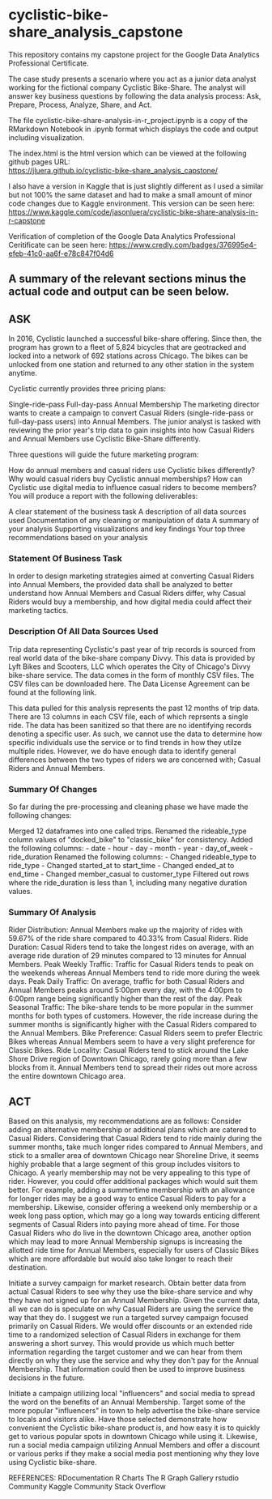 # cyclistic-bike-share_analysis_capstone
This repository contains my capstone project for the Google Data Analytics Professional Certificate. 

The case study presents a scenario where you act as a junior data analyst working for the fictional company Cyclistic Bike-Share. The analyst will answer key business questions by following the data analysis process: Ask, Prepare, Process, Analyze, Share, and Act.

The file cyclistic-bike-share-analysis-in-r_project.ipynb is a copy of the RMarkdown Notebook in .ipynb format which displays the code and output including visualization.

The index.html is the html version which can be viewed at the following github pages URL:  
https://jluera.github.io/cyclistic-bike-share_analysis_capstone/

I also have a version in Kaggle that is just slightly different as I used a similar but not 100% the same dataset and had to make a small amount of minor code changes due to Kaggle environment. This version can be seen here:
https://www.kaggle.com/code/jasonluera/cyclistic-bike-share-analysis-in-r-capstone

Verification of completion of the Google Data Analytics Professional Ceritificate can be seen here:
https://www.credly.com/badges/376995e4-efeb-41c0-aa6f-e78c847f04d6

## A summary of the relevant sections minus the actual code and output can be seen below.

## **ASK**
In 2016, Cyclistic launched a successful bike-share offering. Since then, the program has grown to a fleet of 5,824 bicycles that are geotracked and locked into a network of 692 stations across Chicago. The bikes can be unlocked from one station and returned to any other station in the system anytime.

Cyclistic currently provides three pricing plans:

Single-ride-pass
Full-day-pass
Annual Membership
The marketing director wants to create a campaign to convert Casual Riders (single-ride-pass or full-day-pass users) into Annual Members. The junior analyst is tasked with reviewing the prior year's trip data to gain insights into how Casual Riders and Annual Members use Cyclistic Bike-Share differently.

Three questions will guide the future marketing program:

How do annual members and casual riders use Cyclistic bikes differently?
Why would casual riders buy Cyclistic annual memberships?
How can Cyclistic use digital media to influence casual riders to become members?
You will produce a report with the following deliverables:

A clear statement of the business task
A description of all data sources used
Documentation of any cleaning or manipulation of data
A summary of your analysis
Supporting visualizations and key findings
Your top three recommendations based on your analysis

### **Statement Of Business Task**
In order to design marketing strategies aimed at converting Casual Riders into Annual Members, the provided data shall be analyzed to better understand how Annual Members and Casual Riders differ, why Casual Riders would buy a membership, and how digital media could affect their marketing tactics.

### **Description Of All Data Sources Used**
Trip data representing Cyclistic's past year of trip records is sourced from real world data of the bike-share company Divvy. This data is provided by Lyft Bikes and Scooters, LLC which operates the City of Chicago's Divvy bike-share service. The data comes in the form of monthly CSV files. The CSV files can be downloaded here. The Data License Agreement can be found at the following link.

This data pulled for this analysis represents the past 12 months of trip data. There are 13 columns in each CSV file, each of which reprsents a single ride. The data has been sanitized so that there are no identifying records denoting a specific user. As such, we cannot use the data to determine how specific individuals use the service or to find trends in how they utilze multiple rides. However, we do have enough data to identify general differences between the two types of riders we are concerned with; Casual Riders and Annual Members.

### **Summary Of Changes**
So far during the pre-processing and cleaning phase we have made the following changes:

Merged 12 dataframes into one called trips.
Renamed the rideable_type column values of "docked_bike" to "classic_bike" for consistency.
Added the following columns:
     - date
     - hour
     - day
     - month
     - year
     - day_of_week
     - ride_duration
Renamed the following columns:
     - Changed rideable_type to ride_type
     - Changed started_at to start_time
     - Changed ended_at to end_time
     - Changed member_casual to customer_type
Filtered out rows where the ride_duration is less than 1, including many negative duration values.


### **Summary Of Analysis**
Rider Distribution: Annual Members make up the majority of rides with 59.67% of the ride share compared to 40.33% from Casual Riders.
Ride Duration: Casual Riders tend to take the longest rides on average, with an average ride duration of 29 minutes compared to 13 minutes for Annual Members.
Peak Weekly Traffic: Traffic for Casual Riders tends to peak on the weekends whereas Annual Members tend to ride more during the week days.
Peak Daily Traffic: On average, traffic for both Casual Riders and Annual Members peaks around 5:00pm every day, with the 4:00pm to 6:00pm range being significantly higher than the rest of the day.
Peak Seasonal Traffic: The bike-share tends to be more popular in the summer months for both types of customers. However, the ride increase during the summer months is significantly higher with the Casual Riders compared to the Annual Members.
Bike Preference: Casual Riders seem to prefer Electric Bikes whereas Annual Members seem to have a very slight preference for Classic Bikes.
Ride Locality: Casual Riders tend to stick around the Lake Shore Drive region of Downtown Chicago, rarely going more than a few blocks from it. Annual Members tend to spread their rides out more across the entire downtown Chicago area.

## **ACT**
Based on this analysis, my recommendations are as follows:
Consider adding an alternative membership or additional plans which are catered to Casual Riders. Considering that Casual Riders tend to ride mainly during the summer months, take much longer rides compared to Annual Members, and stick to a smaller area of downtown Chicago near Shoreline Drive, it seems highly probable that a large segment of this group includes visitors to Chicago. A yearly membership may not be very appealing to this type of rider. However, you could offer additional packages which would suit them better. For example, adding a summertime membership with an allowance for longer rides may be a good way to entice Casual Riders to pay for a membership. Likewise, consider offering a weekend only membership or a week long pass option, which may go a long way towards enticing different segments of Casual Riders into paying more ahead of time. For those Casual Riders who do live in the downtown Chicago area, another option which may lead to more Annual Membership signups is increasing the allotted ride time for Annual Members, especially for users of Classic Bikes which are more affordable but would also take longer to reach their destination.

Initiate a survey campaign for market research. Obtain better data from actual Casual Riders to see why they use the bike-share service and why they have not signed up for an Annual Membership. Given the current data, all we can do is speculate on why Casual Riders are using the service the way that they do. I suggest we run a targeted survey campaign focused primarily on Casual Riders. We would offer discounts or an extended ride time to a randomized selection of Casual Riders in exchange for them answering a short survey. This would provide us which much better information regarding the target customer and we can hear from them directly on why they use the service and why they don't pay for the Annual Membership. That information could then be used to improve business decisions in the future.

Initiate a campaign utilizing local "influencers" and social media to spread the word on the benefits of an Annual Membership. Target some of the more popular "influencers" in town to help advertise the bike-share service to locals and visitors alike. Have those selected demonstrate how convenient the Cyclistic bike-share product is, and how easy it is to quickly get to various popular spots in downtown Chicago while using it. Likewise, run a social media campaign utilizing Annual Members and offer a discount or various perks if they make a social media post mentioning why they love using Cyclistic bike-share.

REFERENCES:
RDocumentation
R Charts
The R Graph Gallery
rstudio Community
Kaggle Community
Stack Overflow
